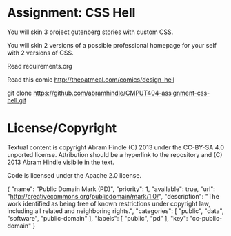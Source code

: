 Assignment: CSS Hell
====================

You will skin 3 project gutenberg stories with custom CSS.

You will skin 2 versions of a possible professional homepage for your
self with 2 versions of CSS.

Read requirements.org

Read this comic http://theoatmeal.com/comics/design_hell

git clone https://github.com/abramhindle/CMPUT404-assignment-css-hell.git

License/Copyright
=================

Textual content is copyright Abram Hindle (C) 2013 under the CC-BY-SA
4.0 unported license. Attribution should be a hyperlink to the
repository and (C) 2013 Abram Hindle visibile in the text.

Code is licensed under the Apache 2.0 license.

{
    "name": "Public Domain Mark (PD)",
    "priority": 1,
    "available": true,
    "url": "http://creativecommons.org/publicdomain/mark/1.0/",
    "description": "The work identified as being free of known restrictions under copyright law, including all related and neighboring rights.",
    "categories": [
        "public",
        "data",
        "software",
        "public-domain"
    ],
    "labels": [
        "public",
        "pd"
    ],
    "key": "cc-public-domain"
}


